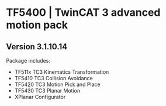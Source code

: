 # TF5400 | TwinCAT 3 advanced motion pack

## Version 3.1.10.14

Package includes:

-   TF511x TC3 Kinematics Transformation
-   TF5410 TC3 Collision Avoidance
-   TF5420 TC3 Motion Pick and Place
-   TF5430 TC3 Planar Motion
-   XPlanar Configurator
